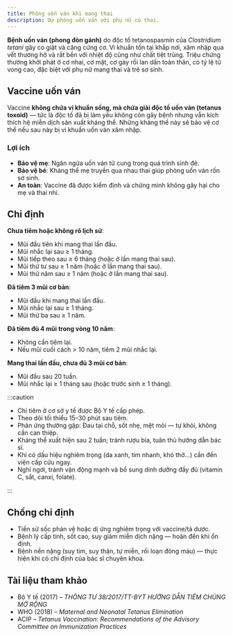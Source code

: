 ```yaml
---
title: Phòng uốn ván khi mang thai
description: Dự phòng uốn ván với phụ nữ có thai.
---
```


**Bệnh uốn ván (phong đòn gánh)** do độc tố tetanospasmin của _Clostridium tetani_ gây co giật và căng cứng cơ. Vi khuẩn tồn tại khắp nơi, xâm nhập qua vết thương hở và rất bền với nhiệt độ cũng như chất tiệt trùng. Triệu chứng thường khởi phát ở cơ nhai, cơ mặt, cơ gáy rồi lan dần toàn thân, có tỷ lệ tử vong cao, đặc biệt với phụ nữ mang thai và trẻ sơ sinh.

## Vaccine uốn ván

Vaccine **không chứa vi khuẩn sống, mà chứa giải độc tố uốn ván (tetanus toxoid)** — tức là độc tố đã bị làm yếu không còn gây bệnh nhưng vẫn kích thích hệ miễn dịch sản xuất kháng thể. Những kháng thể này sẽ bảo vệ cơ thể nếu sau này bị vi khuẩn uốn ván xâm nhập.

### Lợi ích

- **Bảo vệ mẹ**: Ngăn ngừa uốn ván tử cung trong quá trình sinh đẻ.
- **Bảo vệ bé**: Kháng thể mẹ truyền qua nhau thai giúp phòng uốn ván rốn sơ sinh.
- **An toàn**: Vaccine đã được kiểm định và chứng minh không gây hại cho mẹ và thai nhi.

## Chỉ định

**Chưa tiêm hoặc không rõ lịch sử**:

- Mũi đầu tiên khi mang thai lần đầu.
- Mũi nhắc lại sau ≥ 1 tháng.
- Mũi tiếp theo sau ≥ 6 tháng (hoặc ở lần mang thai sau).
- Mũi thứ tư sau ≥ 1 năm (hoặc ở lần mang thai sau).
- Mũi thứ năm sau ≥ 1 năm (hoặc ở lần mang thai sau).

**Đã tiêm 3 mũi cơ bản**:

- Mũi đầu khi mang thai lần đầu.
- Mũi nhắc lại sau ≥ 1 tháng.
- Mũi thứ ba sau ≥ 1 năm.

**Đã tiêm đủ 4 mũi trong vòng 10 năm**:

- Không cần tiêm lại.
- Nếu mũi cuối cách > 10 năm, tiêm 2 mũi nhắc lại.

**Mang thai lần đầu, chưa đủ 3 mũi cơ bản**:

- Mũi đầu sau 20 tuần.
- Mũi nhắc lại ≥ 1 tháng sau (hoặc trước sinh ≥ 1 tháng).

:::caution

- Chỉ tiêm ở cơ sở y tế được Bộ Y tế cấp phép.
- Theo dõi tối thiểu 15–30 phút sau tiêm.
- Phản ứng thường gặp: Đau tại chỗ, sốt nhẹ, mệt mỏi — tự khỏi, không cần can thiệp.
- Kháng thể xuất hiện sau 2 tuần; tránh rượu bia, tuân thủ hướng dẫn bác sĩ.
- Khi có dấu hiệu nghiêm trọng (da xanh, tim nhanh, khó thở...) cần đến viện cấp cứu ngay.
- Nghỉ ngơi, tránh vận động mạnh và bổ sung dinh dưỡng đầy đủ (vitamin C, sắt, canxi, folate).

:::

## Chống chỉ định

- Tiền sử sốc phản vệ hoặc dị ứng nghiêm trọng với vaccine/tá dược.
- Bệnh lý cấp tính, sốt cao, suy giảm miễn dịch nặng — hoãn đến khi ổn định.
- Bệnh nền nặng (suy tim, suy thận, tự miễn, rối loạn đông máu) — thực hiện khi có chỉ định của bác sĩ chuyên khoa.

## Tài liệu tham khảo

- Bộ Y tế (2017) – _THÔNG TƯ 38/2017/TT-BYT HƯỚNG DẪN TIÊM CHỦNG MỞ RỘNG_
- WHO (2018) – _Maternal and Neonatal Tetanus Elimination_
- ACIP – _Tetanus Vaccination: Recommendations of the Advisory Committee on Immunization Practices_
